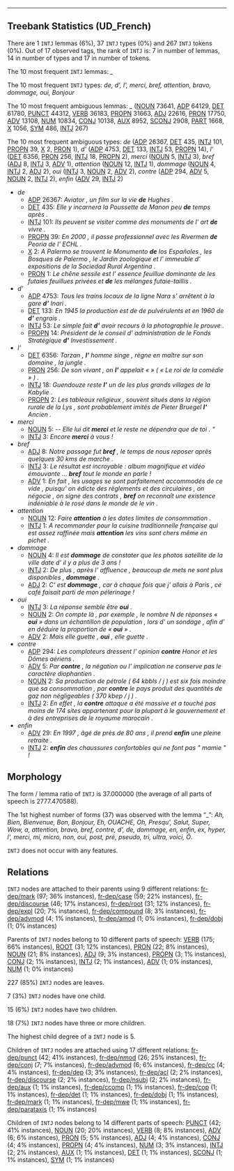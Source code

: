 

--------------------------------------------------------------------------------

## Treebank Statistics (UD_French)

There are 1 `INTJ` lemmas (6%), 37 `INTJ` types (0%) and 267 `INTJ` tokens (0%).
Out of 17 observed tags, the rank of `INTJ` is: 7 in number of lemmas, 14 in number of types and 17 in number of tokens.

The 10 most frequent `INTJ` lemmas: <em>_</em>

The 10 most frequent `INTJ` types:  <em>de, d', l', merci, bref, attention, bravo, dommage, oui, Bonjour</em>

The 10 most frequent ambiguous lemmas: <em>_</em> ([NOUN]() 73641, [ADP]() 64129, [DET]() 61780, [PUNCT]() 44312, [VERB]() 36183, [PROPN]() 31663, [ADJ]() 22616, [PRON]() 17750, [ADV]() 13108, [NUM]() 10834, [CONJ]() 10138, [AUX]() 8952, [SCONJ]() 2908, [PART]() 1668, [X]() 1056, [SYM]() 486, [INTJ]() 267)

The 10 most frequent ambiguous types:  <em>de</em> ([ADP]() 26367, [DET]() 435, [INTJ]() 101, [PROPN]() 39, [X]() 2, [PRON]() 1), <em>d'</em> ([ADP]() 4753, [DET]() 133, [INTJ]() 53, [PROPN]() 14), <em>l'</em> ([DET]() 6356, [PRON]() 256, [INTJ]() 18, [PROPN]() 2), <em>merci</em> ([NOUN]() 5, [INTJ]() 3), <em>bref</em> ([ADJ]() 8, [INTJ]() 3, [ADV]() 1), <em>attention</em> ([NOUN]() 12, [INTJ]() 1), <em>dommage</em> ([NOUN]() 4, [INTJ]() 2, [ADJ]() 2), <em>oui</em> ([INTJ]() 3, [NOUN]() 2, [ADV]() 2), <em>contre</em> ([ADP]() 294, [ADV]() 5, [NOUN]() 2, [INTJ]() 2), <em>enfin</em> ([ADV]() 29, [INTJ]() 2)


* <em>de</em>
  * [ADP]() 26367: <em>Aviator , un film sur la vie <b>de</b> Hughes .</em>
  * [DET]() 435: <em>Elle y incarnera la Poussette de Manon peu <b>de</b> temps après .</em>
  * [INTJ]() 101: <em>Ils peuvent se visiter comme des monuments de l' art <b>de</b> vivre .</em>
  * [PROPN]() 39: <em>En 2000 , il passe professionnel avec les Rivermen <b>de</b> Peoria de l' ECHL .</em>
  * [X]() 2: <em>A Palermo se trouvent le Monumento <b>de</b> los Españoles , les Bosques de Palermo , le Jardin zoologique et l' immeuble d' expositions de la Sociedad Rural Argentina .</em>
  * [PRON]() 1: <em>Le chêne sessile est l' essence feuillue dominante de les futaies feuillues privées et <b>de</b> les mélanges futaie-taillis .</em>
* <em>d'</em>
  * [ADP]() 4753: <em>Tous les trains locaux de la ligne Nara s' arrêtent à la gare <b>d'</b> Inari .</em>
  * [DET]() 133: <em>En 1945 la production est de de pulvérulents et en 1960 de <b>d'</b> engrais .</em>
  * [INTJ]() 53: <em>Le simple fait <b>d'</b> avoir recours à la photographie le prouve .</em>
  * [PROPN]() 14: <em>Président de le conseil d' administration de le Fonds Stratégique <b>d'</b> Investissement .</em>
* <em>l'</em>
  * [DET]() 6356: <em>Tarzan , <b>l'</b> homme singe , règne en maître sur son domaine , la jungle .</em>
  * [PRON]() 256: <em>De son vivant , on <b>l'</b> appelait « » ( « Le roi de la comédie » ) .</em>
  * [INTJ]() 18: <em>Guendouze reste <b>l'</b> un de les plus grands villages de la Kabylie .</em>
  * [PROPN]() 2: <em>Les tableaux religieux , souvent situés dans la région rurale de la Lys , sont probablement imités de Pieter Bruegel <b>l'</b> Ancien .</em>
* <em>merci</em>
  * [NOUN]() 5: <em>-- Elle lui dit <b>merci</b> et le reste ne dépendra que de toi . "</em>
  * [INTJ]() 3: <em>Encore <b>merci</b> à vous !</em>
* <em>bref</em>
  * [ADJ]() 8: <em>Notre passage fut <b>bref</b> , le temps de nous reposer après quelques 30 kms de marche .</em>
  * [INTJ]() 3: <em>Le résultat est incroyable : album magnifique et vidéo émouvante ... <b>bref</b> tout le monde en parle !</em>
  * [ADV]() 1: <em>En fait , les usages se sont parfaitement accommodés de ce vide , puisqu' on édicte des règlements et des circulaires , on négocie , on signe des contrats , <b>bref</b> on reconnaît une existence indéniable à le rosé dans le monde de le vin .</em>
* <em>attention</em>
  * [NOUN]() 12: <em>Faire <b>attention</b> à les dates limites de consommation .</em>
  * [INTJ]() 1: <em>A recommander pour la cuisine traditionnelle française qui est assez raffinée mais <b>attention</b> les vins sont chers même en pichet .</em>
* <em>dommage</em>
  * [NOUN]() 4: <em>Il est <b>dommage</b> de constater que les photos satellite de la ville date d' il y a plus de 3 ans !</em>
  * [INTJ]() 2: <em>De plus , après l' affluence , beaucoup de mets ne sont plus disponibles , <b>dommage</b> .</em>
  * [ADJ]() 2: <em>C' est <b>dommage</b> , car à chaque fois que j' allais à Paris , ce café faisait parti de mon pélerinage !</em>
* <em>oui</em>
  * [INTJ]() 3: <em>La réponse semble être <b>oui</b> .</em>
  * [NOUN]() 2: <em>On compte là , par exemple , le nombre N de réponses « <b>oui</b> » dans un échantillon de population , lors d' un sondage , afin d' en déduire la proportion de « <b>oui</b> » .</em>
  * [ADV]() 2: <em>Mais elle guette , <b>oui</b> , elle guette .</em>
* <em>contre</em>
  * [ADP]() 294: <em>Les comploteurs dressent l' opinion <b>contre</b> Honor et les Dômes aériens .</em>
  * [ADV]() 5: <em>Par <b>contre</b> , la négation ou l' implication ne conserve pas le caractère diophantien .</em>
  * [NOUN]() 2: <em>Sa production de pétrole ( 64 kbbls / j ) est six fois moindre que sa consommation , par <b>contre</b> le pays produit des quantités de gaz non négligeables ( 370 kbep / j ) .</em>
  * [INTJ]() 2: <em>En effet , la <b>contre</b> attaque a été massive et a touché pas moins de 174 sites appartenant pour la plupart à le gouvernement et à des entreprises de le royaume marocain .</em>
* <em>enfin</em>
  * [ADV]() 29: <em>En 1997 , âgé de près de 80 ans , il prend <b>enfin</b> une pleine retraite .</em>
  * [INTJ]() 2: <em><b>enfin</b> des chaussures confortables qui ne font pas " mamie " !</em>

## Morphology

The form / lemma ratio of `INTJ` is 37.000000 (the average of all parts of speech is 2777.470588).

The 1st highest number of forms (37) was observed with the lemma “_”: <em>Ah, Bien, Bienvenue, Bon, Bonjour, Eh, OUACHE, Oh, Presqu', Salut, Super, Wow, a, attention, bravo, bref, contre, d', de, dommage, en, enfin, ex, hyper, l', merci, mi, micro, non, oui, post, pré, pseudo, tri, ultra, voici, Ô</em>.

`INTJ` does not occur with any features.


## Relations

`INTJ` nodes are attached to their parents using 9 different relations: [fr-dep/mark]() (97; 36% instances), [fr-dep/case]() (59; 22% instances), [fr-dep/discourse]() (46; 17% instances), [fr-dep/root]() (31; 12% instances), [fr-dep/expl]() (20; 7% instances), [fr-dep/compound]() (8; 3% instances), [fr-dep/advmod]() (4; 1% instances), [fr-dep/amod]() (1; 0% instances), [fr-dep/dobj]() (1; 0% instances)

Parents of `INTJ` nodes belong to 10 different parts of speech: [VERB]() (175; 66% instances), [ROOT]() (31; 12% instances), [PRON]() (22; 8% instances), [NOUN]() (21; 8% instances), [ADJ]() (9; 3% instances), [PROPN]() (3; 1% instances), [CONJ]() (2; 1% instances), [INTJ]() (2; 1% instances), [ADV]() (1; 0% instances), [NUM]() (1; 0% instances)

227 (85%) `INTJ` nodes are leaves.

7 (3%) `INTJ` nodes have one child.

15 (6%) `INTJ` nodes have two children.

18 (7%) `INTJ` nodes have three or more children.

The highest child degree of a `INTJ` node is 5.

Children of `INTJ` nodes are attached using 17 different relations: [fr-dep/punct]() (42; 41% instances), [fr-dep/nmod]() (26; 25% instances), [fr-dep/conj]() (7; 7% instances), [fr-dep/advmod]() (6; 6% instances), [fr-dep/cc]() (4; 4% instances), [fr-dep/dep]() (3; 3% instances), [fr-dep/acl]() (2; 2% instances), [fr-dep/discourse]() (2; 2% instances), [fr-dep/nsubj]() (2; 2% instances), [fr-dep/aux]() (1; 1% instances), [fr-dep/ccomp]() (1; 1% instances), [fr-dep/cop]() (1; 1% instances), [fr-dep/det]() (1; 1% instances), [fr-dep/dobj]() (1; 1% instances), [fr-dep/mark]() (1; 1% instances), [fr-dep/mwe]() (1; 1% instances), [fr-dep/parataxis]() (1; 1% instances)

Children of `INTJ` nodes belong to 14 different parts of speech: [PUNCT]() (42; 41% instances), [NOUN]() (20; 20% instances), [VERB]() (8; 8% instances), [ADV]() (6; 6% instances), [PRON]() (5; 5% instances), [ADJ]() (4; 4% instances), [CONJ]() (4; 4% instances), [PROPN]() (4; 4% instances), [NUM]() (3; 3% instances), [INTJ]() (2; 2% instances), [AUX]() (1; 1% instances), [DET]() (1; 1% instances), [SCONJ]() (1; 1% instances), [SYM]() (1; 1% instances)

